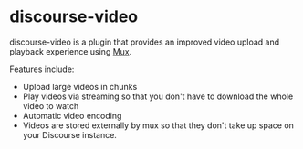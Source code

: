 # discourse-video

discourse-video is a plugin that provides an improved video upload and playback experience using [Mux](https://mux.com/).

Features include:

 - Upload large videos in chunks
 - Play videos via streaming so that you don't have to download the whole video to watch
 - Automatic video encoding
 - Videos are stored externally by mux so that they don't take up space on your Discourse instance.
